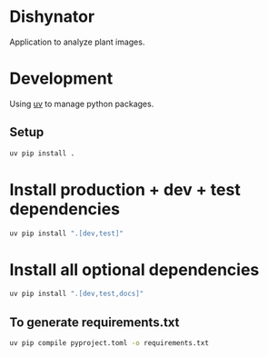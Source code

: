 # Dishynator

Application to analyze plant images.

# Development

Using [uv](https://docs.astral.sh/uv/) to manage python packages.

## Setup

```bash
uv pip install .
```

# Install production + dev + test dependencies

```bash
uv pip install ".[dev,test]"
```

# Install all optional dependencies

```bash
uv pip install ".[dev,test,docs]"
```

## To generate requirements.txt

```bash
uv pip compile pyproject.toml -o requirements.txt
```

